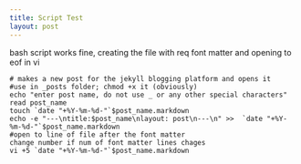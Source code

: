 ```yaml
---
title: Script Test
layout: post
---
```

bash script works fine, creating the file with req font matter and opening to eof in vi

    # makes a new post for the jekyll blogging platform and opens it
    #use in _posts folder; chmod +x it (obviously)
    echo "enter post name, do not use _ or any other special characters"
    read post_name
    touch `date "+%Y-%m-%d-"`$post_name.markdown
    echo -e "---\ntitle:$post_name\nlayout: post\n---\n" >>  `date "+%Y-%m-%d-"`$post_name.markdown
    #open to line of file after the font matter
    change number if num of font matter lines chages
    vi +5 `date "+%Y-%m-%d-"`$post_name.markdown

